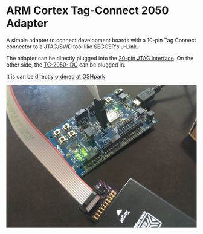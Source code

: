 # ARM Cortex Tag-Connect 2050 Adapter

A simple adapter to connect development boards with a 10-pin Tag Connect connector to a JTAG/SWD tool like SEGGER's J-Link.

The adapter can be directly plugged into the [20-pin JTAG interface](https://www.segger.com/products/debug-probes/j-link/technology/interface-description/). On the other side, the [TC-2050-IDC](https://www.tag-connect.com/TC2050-IDC) can be plugged in.

It is can be directly [ordered at OSHpark](https://oshpark.com/shared_projects/WIUZbvZ1)

![SEGGER J-Link with ARM Cortex Tag-Connect 2050 Adapter connected to Nordic PCA10028](j-link-with-pca10028.jpg)

